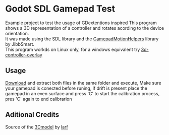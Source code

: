 # Godot SDL Gamepad Test
Example project to test the usage of GDextentions inspired
This program shows a 3D representation of a controller and rotates acording to the device orientation.  
It was made using the SDL library and the [GamepadMotionHelpers](https://github.com/JibbSmart/GamepadMotionHelpers) library by JibbSmart.  
This program workds on Linux only, for a windows equivalent try [3d-controller-overlay](http://www.3d-controller-overlay.org/)
## Usage
[Download](https://github.com/SagaPDev/Godot-SDL-Gamepad-Test/releases/latest/download/Godot_SDL_gamepad_test.zip) and extract both files in the same folder and execute, 
Make sure your gamepad is conected before runing, if drift is present place the gamepad in an even surface and press 'C' to start the calibration process, pres 'C' again to end calibrarion
## Aditional Credits
Source of the [3Dmodel](https://sketchfab.com/3d-models/ps4-controller-from-3d-controller-overlay-d8569dc4e3af46a4b137f2926423f195) by [larf](https://sketchfab.com/larf)
